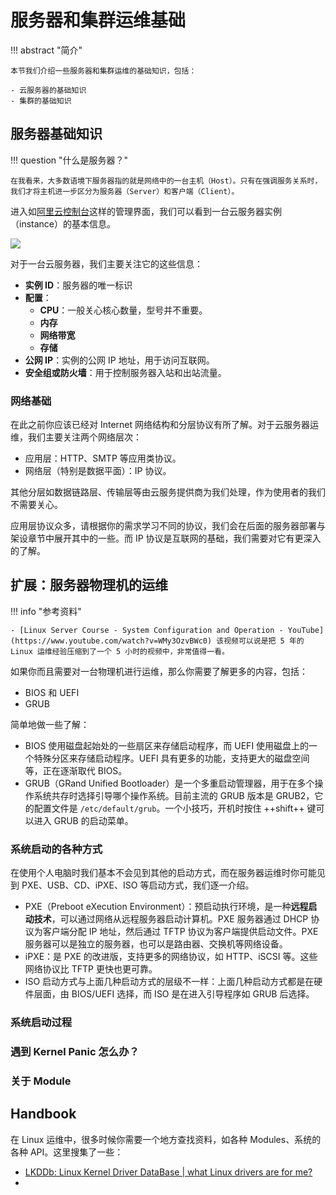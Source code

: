 # 服务器和集群运维基础

<!-- prettier-ignore-start -->
!!! abstract "简介"

    本节我们介绍一些服务器和集群运维的基础知识，包括：

    - 云服务器的基础知识
    - 集群的基础知识
<!-- prettier-ignore-end -->

## 服务器基础知识

<!-- prettier-ignore-start -->
!!! question "什么是服务器？"

    在我看来，大多数语境下服务器指的就是网络中的一台主机（Host）。只有在强调服务关系时，我们才将主机进一步区分为服务器（Server）和客户端（Client）。
<!-- prettier-ignore-end -->

进入如[阿里云控制台](https://console.aliyun.com/)这样的管理界面，我们可以看到一台云服务器实例（instance）的基本信息。

![](https://cdn.bowling233.top/images/2023/07/202307060902424.png)

对于一台云服务器，我们主要关注它的这些信息：

- **实例 ID**：服务器的唯一标识
- **配置**：
    - **CPU**：一般关心核心数量，型号并不重要。
    - **内存**
    - **网络带宽**
    - **存储**
- **公网 IP**：实例的公网 IP 地址，用于访问互联网。
- **安全组或防火墙**：用于控制服务器入站和出站流量。

### 网络基础

在此之前你应该已经对 Internet 网络结构和分层协议有所了解。对于云服务器运维，我们主要关注两个网络层次：

- 应用层：HTTP、SMTP 等应用类协议。
- 网络层（特别是数据平面）：IP 协议。

其他分层如数据链路层、传输层等由云服务提供商为我们处理，作为使用者的我们不需要关心。

应用层协议众多，请根据你的需求学习不同的协议，我们会在后面的服务器部署与架设章节中展开其中的一些。而 IP 协议是互联网的基础，我们需要对它有更深入的了解。

## 扩展：服务器物理机的运维

<!-- prettier-ignore-start -->
!!! info "参考资料"

    - [Linux Server Course - System Configuration and Operation - YouTube](https://www.youtube.com/watch?v=WMy3OzvBWc0) 该视频可以说是把 5 年的 Linux 运维经验压缩到了一个 5 小时的视频中，非常值得一看。
<!-- prettier-ignore-end -->

如果你而且需要对一台物理机进行运维，那么你需要了解更多的内容，包括：

- BIOS 和 UEFI
- GRUB

简单地做一些了解：

- BIOS 使用磁盘起始处的一些扇区来存储启动程序，而 UEFI 使用磁盘上的一个特殊分区来存储启动程序。UEFI 具有更多的功能，支持更大的磁盘空间等，正在逐渐取代 BIOS。
- GRUB（GRand Unified Bootloader）是一个多重启动管理器，用于在多个操作系统共存时选择引导哪个操作系统。目前主流的 GRUB 版本是 GRUB2，它的配置文件是 `/etc/default/grub`。一个小技巧，开机时按住 ++shift++ 键可以进入 GRUB 的启动菜单。

### 系统启动的各种方式

在使用个人电脑时我们基本不会见到其他的启动方式，而在服务器运维时你可能见到 PXE、USB、CD、iPXE、ISO 等启动方式，我们逐一介绍。

- PXE（Preboot eXecution Environment）：预启动执行环境，是一种**远程启动技术**，可以通过网络从远程服务器启动计算机。PXE 服务器通过 DHCP 协议为客户端分配 IP 地址，然后通过 TFTP 协议为客户端提供启动文件。PXE 服务器可以是独立的服务器，也可以是路由器、交换机等网络设备。
- iPXE：是 PXE 的改进版，支持更多的网络协议，如 HTTP、iSCSI 等。这些网络协议比 TFTP 更快也更可靠。
- ISO 启动方式与上面几种启动方式的层级不一样：上面几种启动方式都是在硬件层面，由 BIOS/UEFI 选择，而 ISO 是在进入引导程序如 GRUB 后选择。

### 系统启动过程

### 遇到 Kernel Panic 怎么办？

### 关于 Module

## Handbook

在 Linux 运维中，很多时候你需要一个地方查找资料，如各种 Modules、系统的各种 API。这里搜集了一些：

- [LKDDb: Linux Kernel Driver DataBase | what Linux drivers are for me?](https://cateee.net/lkddb/)
- 